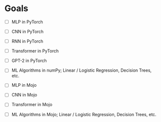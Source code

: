 # Goals

- [ ] MLP in PyTorch
- [ ] CNN in PyTorch
- [ ] RNN in PyTorch
- [ ] Transformer in PyTorch
- [ ] GPT-2 in PyTorch
- [ ] ML Algorithms in numPy; Linear / Logistic Regression, Decision Trees, etc.

- [ ] MLP in Mojo
- [ ] CNN in Mojo
- [ ] Transformer in Mojo
- [ ] ML Algorithms in Mojo; Linear / Logistic Regression, Decision Trees, etc.
